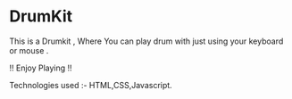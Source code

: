# DrumKit




This is a Drumkit , Where You can play drum with just using your keyboard or mouse .


!! Enjoy Playing !!

Technologies used :- HTML,CSS,Javascript.
